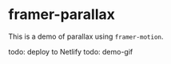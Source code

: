 # framer-parallax

This is a demo of parallax using `framer-motion`.

todo: deploy to Netlify
todo: demo-gif
